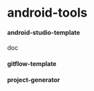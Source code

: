 # android-tools

#### android-studio-template

doc

#### gitflow-template



#### project-generator
